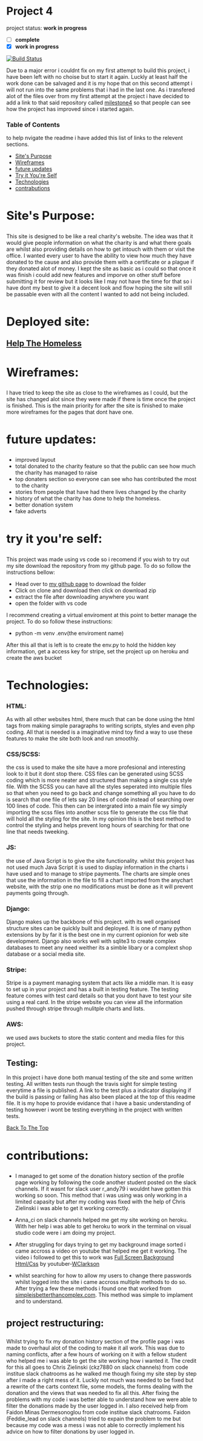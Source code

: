 # Project 4

project status: <strong>work in progress</strong>
- [ ] <strong>complete</strong>
- [x] <strong>work in progress</strong>

[![Build Status](https://travis-ci.org/Danhayes3008/project-4.svg?branch=master)](https://travis-ci.org/Danhayes3008/project-4)

Due to a major error i couldnt fix on my first attempt to build this project, i have been left with no choise but to start it again.
Luckly at least half the work done can be salvaged and it is my hope that on this second attempt i will not run into the same problems
that i had in the last one. As i transfered alot of the files over from my first attempt at the project i have decided to add a link to that
said repository called <a href="https://github.com/Danhayes3008/milestone4">milestone4</a> so that people can see how the project has improved since i started again.

### Table of Contents
to help nvigate the readme i have added this list of links to the relevent sections.

 - [Site's Purpose](#Site's-Purpose)
 - [Wireframes](#Wireframes)
 - [future updates](#future-updates)
 - [Try it You're Self](#Try-it-You're-Self)
 - [Technologies](#Technologies)
 - [contrabutions](#contrabutions)

<strong><h2>Site's Purpose:</h2></strong>
-

This site is designed to be like a real charity's website. The idea was that it would give people information on what the charity is and what there goals are whilst also providing 
details on how to get intouch with them or visit the office. I wanted every user to have the ability to view how much they have donated to the cause and also provide them with a certificate or a plague if they donated alot of money. I kept the site as basic as i could so that once it was finish i could add new features and imporve on other stuff before submitting it for review but it looks like I may not have the time for that so i have dont my best to give it a decent look and flow hoping the site will still be passable even with all the content I wanted to add not being included. 

<strong><h2>Deployed site:</h2></strong><a href="https://charity-project-4.herokuapp.com/" target="_blank"> Help The Homeless</a>
-

<strong><h2>Wireframes:</h2></strong>
-

I have tried to keep the site as close to the wireframes as I could, but the site has changed alot since they were made if there is time once the project is finished. This is the main priority for after the site is finished to make more wireframes for the pages that dont have one.

<strong><h2>future updates:</h2></strong>
-

- improved layout
- total donated to the charity feature so that the public can see how much the charity has managed to raise
- top donaters section so everyone can see who has contributed the most to the charity
- stories from people that have had there lives changed by the charity
- history of what the charity has done to help the homeless.
- better donation system
- fake adverts

<strong><h2>try it you're self:</h2></strong>
-

This project was made using vs code so i recomend if you wish to try out my site download the repository from my github page. To do so follow the instructions bellow:

- Head over to <a href="https://github.com/Danhayes3008/project-4">my github page</a> to download the folder
- Click on clone and download then click on download zip
- extract the file after downloading anywhere you want
- open the folder with vs code

I recommend creating a virtual enviroment at this point to better manage the project. To do so follow these instructions:

- python -m venv .env(the enviroment name)

After this all that is left is to create the env.py to hold the hidden key information, get a access key for stripe, set the project up on heroku and create the aws bucket

<strong><h2>Technologies:</h2></strong>
-

<strong><h3>HTML:</h3></strong>
As with all other websites html, there much that can be done using the html tags from making simple paragraphs to writing scripts, styles and even php coding. All that is needed is a imaginative mind toy find a way to use these features to make the site both look and run smoothly.

<strong><h3>CSS/SCSS:</h3></strong>
the css is used to make the site have a more profesional and interesting look to it but it dont stop there. CSS files can be generated using SCSS coding which is more neater and structured than making a single css style file. With the SCSS you can have all the styles seperated into multiple files so that when you need to go back and change something all you have to do is search that one file of lets say 20 lines of code instead of searching over 100 lines of code. This then can be intergrated into a main file wy simply importing the scss files into another scss file to generate the css file that will hold all the styling for the site. In my opinion this is the best method to control the styling and helps prevent long hours of searching for that one line that needs tweeking.

<strong><h3>JS:</h3></strong>
the use of Java Script is to give the site functionality. whilst this project has not used much Java Script it is used to display information in the charts i have used and to manage to stripe payments. The charts are simple ones that use the information in the file to fill a chart imported from the anychart website, with the strip one no modifications must be done as it will prevent payments going through.

<strong><h3>Django:</h3></strong>
Django makes up the backbone of this project. with its well organised structure sites can be quickly built and deployed. It is one of many python extensions by
by far it is the best one in my current opionion for web site development. Django also works well with sqlite3 to create complex databases to meet any need weither its a simble libary or a complext shop database or a social media site.

<strong><h3>Stripe:</h3></strong>
Stripe is a payment managing system that acts like a middle man. It is easy to set up in your project and has a built in testing feature. The testing feature comes with test card details so that you dont have to test your site using a real card. In the stripe website you can view all the information pushed through stripe through mulitple charts and lists.

<strong><h3>AWS:</h3></strong>
we used aws buckets to store the static content and media files for this project.

<strong><h2>Testing:</h2></strong>
In this project i have done both manual testing of the site and some written testing. All written tests run though the travis sight for simple testing everytime a file is published. 
A link to the test plus a indicator displaying if the build is passing or failing has also been placed at the top of this readme file. It is my hope to provide evidance that i have a basic understanding of testing however i wont be testing everything in the project with written tests.

[Back To The Top](#Project_4)

<strong><h2>contributions:</h2></strong>
-

- I managed to get some of the donation history section of the profile page working by following the code another student posted on the slack channels. If it wasnt for slack user  r_andy79 i wouldnt have gotten this working so soon. This method that i was using was only working in a limited capasity but after my coding was fixed with the help of Chris Zielinski i was able to get it working correctly.

- Anna_ci on slack channels helped me get my site working on heroku. With her help i was able to get heroku to work in the terminal on visual studio code were i am doing my project.

- After struggling for days trying to get my background image sorted i came accross a video on youtube that helped me get it working. The video i followed to get this to work was
<a href="https://www.youtube.com/watch?v=jW1IFBv35kE">Full Screen Background Html/Css</a> by youtuber-<a href="https://www.youtube.com/channel/UCnw4nJg3VWgXz6itvH8NkgQ">WClarkson</a>

- whilst searching for how to allow my users to change there passwords whilst logged into the site i came accross multiple methods to do so. After trying a few these methods i found one that worked from <a href="https://simpleisbetterthancomplex.com/snippets/change-password-view/" target="_blank">simpleisbetterthancomplex.com</a>. This method was simple to implament and to understand.

<strong><h3>project restructuring:</h3></strong>
-

Whilst trying to fix my donation history section of the profile page i was made to overhaul alot of the coding to make it all work. This was due to naming conflicts, after a few hours of working on it with a fellow student who helped me i was able to get the site working how i wanted it. The credit for this all goes to Chris Zielinski (ckz7880 on slack channels) from code institue slack chatrooms as he walked me though fixing my site step by step after i made a right mess of it. Luckly not much was needed to be fixed but a rewrite of the carts context file, some models, the forms dealing with the donation and the views that was needed to fix all this. After fixing the problems with my code i was better able to understand how we were able to filter the donations made by the user logged in. I also received help from Faidon Minas Dermesonoglou from code institue slack chatrooms. Faidon (Feddie_lead on slack channels) tried to expain the problem to me but because my code was a mess i was not able to correctly implement his advice on how to filter donations by user logged in.